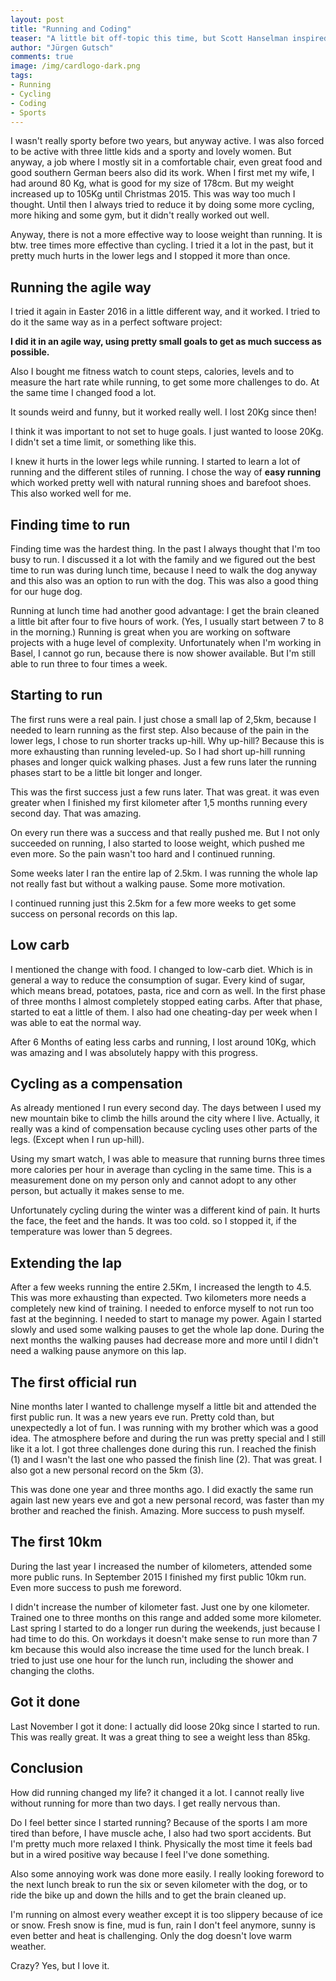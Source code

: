 ```yaml
---
layout: post
title: "Running and Coding"
teaser: "A little bit off-topic this time, but Scott Hanselman inspired me to write about everything, with his talk on Sunday before the MVP Global Summit 2018 starts. This post is about running and how it changes my live a little bit in a positive way."
author: "Jürgen Gutsch"
comments: true
image: /img/cardlogo-dark.png
tags: 
- Running
- Cycling
- Coding
- Sports
---
```


I wasn't really sporty before two years, but anyway active. I was also forced to be active with three little kids and a sporty and lovely women. But anyway, a job where I mostly sit in a comfortable chair, even great food and good southern German beers also did its work. When I first met my wife, I had around 80 Kg, what is good for my size of 178cm. But my weight increased up to 105Kg until Christmas 2015. This was way too much I thought. Until then I always tried to reduce it by doing some more cycling, more hiking and some gym, but it didn't really worked out well. 

Anyway, there is not a more effective way to loose weight than running. It is btw. tree times more effective than cycling. I tried it a lot in the past, but it pretty much hurts in the lower legs and I stopped it more than once. 

## Running the agile way

I tried it again in Easter 2016 in a little different way, and it worked. I tried to do it the same way as in a perfect software project:

**I did it in an agile way, using pretty small goals to get as much success as possible.**

Also I bought me fitness watch to count steps, calories, levels and to measure the hart rate while running, to get some more challenges to do. At the same time I changed food a lot. 

It sounds weird and funny, but it worked really well. I lost 20Kg since then!

I think it was important to not set to huge goals. I just wanted to loose 20Kg. I didn't set a time limit, or something like this. 

I knew it hurts in the lower legs while running. I started to learn a lot of running and the different stiles of running. I chose the way of **easy running** which worked pretty well with natural running shoes and barefoot shoes. This also worked well for me. 

## Finding time to run

Finding time was the hardest thing. In the past I always thought that I'm too busy to run. I discussed it a lot with the family and we figured out the best time to run was during lunch time, because I need to walk the dog anyway and this also was an option to run with the dog. This was also a good thing for our huge dog.

Running at lunch time had another good advantage: I get the brain cleaned a little bit after four to five hours of work. (Yes, I usually start between 7 to 8 in the morning.) Running is great when you are working on software projects with a huge level of complexity. Unfortunately when I'm working in Basel, I cannot go run, because there is now shower available. But I'm still able to run three to four times a week.

## Starting to run

The first runs were a real pain. I just chose a small lap of 2,5km, because I needed to learn running as the first step. Also because of the pain in the lower legs, I chose to run shorter tracks up-hill. Why up-hill? Because this is more exhausting than running leveled-up. So I had short up-hill running phases and longer quick walking phases. Just a few runs later the running phases start to be a little bit longer and longer.

This was the first success just a few runs later. That was great. it was even greater when I finished my first kilometer after 1,5 months running every second day. That was amazing. 

On every run there was a success and that really pushed me. But I not only succeeded on running, I also started to loose weight, which pushed me even more. So the pain wasn't too hard and I continued running.

Some weeks later I ran the entire lap of 2.5km. I was running the whole lap not really fast but without a walking pause. Some more motivation.

I continued running just this 2.5km for a few more weeks to get some success on personal records on this lap.

## Low carb

I mentioned the change with food. I changed to low-carb diet. Which is in general a way to reduce the consumption of sugar. Every kind of sugar, which means bread, potatoes, pasta, rice and corn as well. In the first phase of three months I almost completely stopped eating carbs. After that phase, started to eat a little of them. I also had one cheating-day per week when I was able to eat the normal way.

After 6 Months of eating less carbs and running, I lost around 10Kg, which was amazing and I was absolutely happy with this progress. 

## Cycling as a compensation

As already mentioned I run every second day. The days between I used my new mountain bike to climb the hills around the city where I live. Actually, it really was a kind of compensation because cycling uses other parts of the legs. (Except when I run up-hill). 

Using my smart watch, I was able to measure that running burns three times more calories per hour in average than cycling in the same time. This is a measurement done on my person only and cannot adopt to any other person, but actually it makes sense to me.

Unfortunately cycling during the winter was a different kind of pain. It hurts the face, the feet and the hands. It was too cold. so I stopped it, if the temperature was lower than 5 degrees.

## Extending the lap

After a few weeks running the entire 2.5Km, I increased the length to 4.5. This was more exhausting than expected. Two kilometers more needs a completely new kind of training. I needed to enforce myself to not run too fast at the beginning. I needed to start to manage my power. Again I started slowly and used some walking pauses to get the whole lap done. During the next months the walking pauses had decrease more and more until I didn't need a walking pause anymore on this lap.

## The first official run

Nine months later I wanted to challenge myself a little bit and attended the first public run. It was a new years eve run. Pretty cold than, but unexpectedly a lot of fun. I was running with my brother which was a good idea. The atmosphere before and during the run was pretty special and I still like it a lot. I got three challenges done during this run. I reached the finish (1) and I wasn't the last one who passed the finish line (2). That was great. I also got a new personal record on the 5km (3).

This was done one year and three months ago. I did exactly the same run again last new years eve and got a new personal record, was faster than my brother and reached the finish. Amazing. More success to push myself.

## The first 10km

During the last year I increased the number of kilometers, attended some more public runs. In September 2015 I finished my first public 10km run. Even more success to push me foreword.

I didn't increase the number of kilometer fast. Just one by one kilometer. Trained one to three months on this range and added some more kilometer. Last spring I started to do a longer run during the weekends, just because I had time to do this. On workdays it doesn't make sense to run more than 7 km because this would also increase the time used for the lunch break. I tried to just use one hour for the lunch run, including the shower and changing the cloths.

## Got it done

Last November I got it done: I actually did loose 20kg since I started to run. This was really great. It was a great thing to see a weight less than 85kg.

## Conclusion

How did running changed my life? it changed it a lot. I cannot really live without running for more than two days. I get really nervous than. 

Do I feel better since I started running? Because of the sports I am more tired than before, I have muscle ache, I also had two sport accidents. But I'm pretty much more relaxed I think. Physically the most time it feels bad but in a wired positive way because I feel I've done something. 

Also some annoying work was done more easily. I really looking foreword to the next lunch break to run the six or seven kilometer with the dog, or to ride the bike up and down the hills and to get the brain cleaned up. 

I'm running on almost every weather except it is too slippery because of ice or snow. Fresh snow is fine, mud is fun, rain I don't feel anymore, sunny is even better and heat is challenging. Only the dog doesn't love warm weather. 

Crazy? Yes, but I love it.
